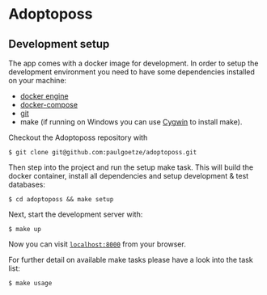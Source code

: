# Adoptoposs

## Development setup

The app comes with a docker image for development. 
In order to setup the development environment you need to have some dependencies installed on your machine:

- [docker engine](https://docs.docker.com/install/)
- [docker-compose](https://docs.docker.com/compose/install/)
- [git](https://git-scm.com/downloads)
- make (if running on Windows you can use [Cygwin](https://cygwin.com) to install make).

Checkout the Adoptoposs repository with

```
$ git clone git@github.com:paulgoetze/adoptoposs.git
```

Then step into the project and run the setup make task. This will build the docker container, install all dependencies and setup development & test databases:

```
$ cd adoptoposs && make setup
```

Next, start the development server with:

```
$ make up
```

Now you can visit [`localhost:8000`](http://localhost:8000) from your browser.


For further detail on available make tasks please have a look into the task list:

```
$ make usage
```
